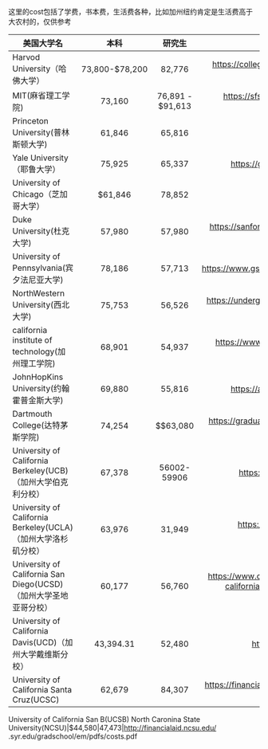 这里的cost包括了学费，书本费，生活费各种，比如加州纽约肯定是生活费高于大农村的，仅供参考

|美国大学名           |本科|研究生|link                                     |
| ------------- |:-------------:|:--------:|:----------------------------------:|
Harvod University（哈佛大学）|73,800-$78,200|82,776|https://college.harvard.edu/financial-aid/how-aid-works/cost-attendance|
MIT(麻省理工学院)|73,160|76,891 - $91,613|https://sfs.mit.edu/undergraduate-students/the-cost-of-attendance/annual-student-budget/
Princeton University(普林斯顿大学)|61,846	|65,816|https://sfs.columbia.edu/coa
Yale University（耶鲁大学）|75,925|65,337|https://gsas.yale.edu/funding-aid/tuition-living-costs
University of Chicago（芝加哥大学）|$61,846|78,852|https://ssa.uchicago.edu/tuition-fees
Duke University(杜克大学)|57,980|57,980|https://sanford.duke.edu/admissions/master-public-policy/cost-attendance
University of Pennsylvania(宾夕法尼亚大学)|78,186|57,713|https://www.gse.upenn.edu/admissions_financial/cost_of_attendance
NorthWestern University(西北大学)|75,753|56,526|https://undergradaid.northwestern.edu/aid-basics-eligibility/cost-of-attendance.html
california institute of technology(加州理工学院)|68,901|54,937|https://www.collegesimply.com/colleges/california/california-institute-of-technology/price/
JohnHopKins University(约翰霍普金斯大学)|69,880|55,816|https://apply.jhu.edu/affording-hopkins/tuition-costs/
Dartmouth College(达特茅斯学院)|74,254|$$63,080|https://graduate.dartmouth.edu/admissions-financial-aid/tuition-living-costs
University of California Berkeley(UCB)（加州大学伯克利分校）|67,378|56002-59906|https://financialaid.berkeley.edu/cost-attendance
University of California Berkeley(UCLA)（加州大学洛杉矶分校）|63,976|31,949|https://financialaid.berkeley.edu/cost-attendance, https://grad.ucla.edu/funding/tuition/
University of California San Diego(UCSD)（加州大学圣地亚哥分校）|60,177|56,760|https://www.collegesimply.com/colleges/california/university-of-california-san-diego/price/,http://fas.ucsd.edu/cost-of-attendance/graduate-students/
University of California Davis(UCD)（加州大学戴维斯分校）|43,394.31|52,480|https://www.ucdavis.edu/admissions/cost/
University of California Santa Cruz(UCSC)|62,679|84,307|https://financialaid.usc.edu/graduates/prospective/how-much-wil-my-education-cost.html
University of California San B(UCSB)
North Caronina State University(NCSU)|$44,580|47,473|http://financialaid.ncsu.edu/
.syr.edu/gradschool/em/pdfs/costs.pdf
